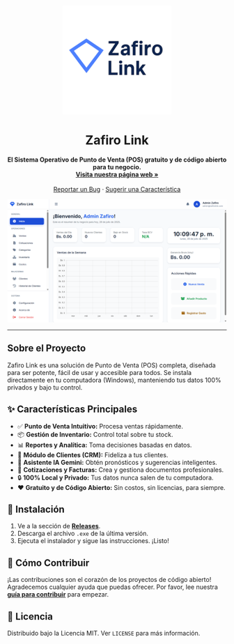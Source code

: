 <p align="center">
  <img src="banner.png" alt="Logo de Zafiro Link" width="250">
</p>

<h1 align="center">Zafiro Link</h1>

<p align="center">
  <strong>El Sistema Operativo de Punto de Venta (POS) gratuito y de código abierto para tu negocio.</strong>
  <br>
  <a href="zafiro.link.web.app"><strong>Visita nuestra página web »</strong></a>
  <br><br>
  <a href="https://github.com/anzoategui-oficial/safirolink/issues">Reportar un Bug</a>
  ·
  <a href="https://github.com/anzoategui-oficial/safirolink/issues">Sugerir una Característica</a>
</p>

<p align="center">
  <img src="panel.png" alt="Logo de Zafiro Link" width="512">
</p>

---

## Sobre el Proyecto

Zafiro Link es una solución de Punto de Venta (POS) completa, diseñada para ser potente, fácil de usar y accesible para todos. Se instala directamente en tu computadora (Windows), manteniendo tus datos 100% privados y bajo tu control.

## ✨ Características Principales

* ✅ **Punto de Venta Intuitivo:** Procesa ventas rápidamente.
* 📦 **Gestión de Inventario:** Control total sobre tu stock.
* 📊 **Reportes y Analítica:** Toma decisiones basadas en datos.
* 👥 **Módulo de Clientes (CRM):** Fideliza a tus clientes.
* 🤖 **Asistente IA Gemini:** Obtén pronósticos y sugerencias inteligentes.
* 📄 **Cotizaciones y Facturas:** Crea y gestiona documentos profesionales.
* 🔒 **100% Local y Privado:** Tus datos nunca salen de tu computadora.
* ❤️ **Gratuito y de Código Abierto:** Sin costos, sin licencias, para siempre.

## 🚀 Instalación

1.  Ve a la sección de **[Releases](https://github.com/anzoategui-oficial/safirolink/releases)**.
2.  Descarga el archivo `.exe` de la última versión.
3.  Ejecuta el instalador y sigue las instrucciones. ¡Listo!

## 🤝 Cómo Contribuir

¡Las contribuciones son el corazón de los proyectos de código abierto! Agradecemos cualquier ayuda que puedas ofrecer. Por favor, lee nuestra **[guía para contribuir](CONTRIBUTING.md)** para empezar.

## 📜 Licencia

Distribuido bajo la Licencia MIT. Ver `LICENSE` para más información.
